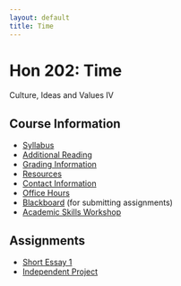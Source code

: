 ```yaml
---
layout: default
title: Time
---
```


# Hon 202: Time

Culture, Ideas and Values IV

## Course Information
+ [Syllabus](Syllabus.pdf)
+ [Additional Reading](Readings/)
+ [Grading Information](/Teaching/Grading/)
+ [Resources](/Teaching/Resources/)
+ [Contact Information](/Contact)
+ [Office Hours](/Contact/Office)
+ [Blackboard](http://blackboard.njcu.edu) (for submitting assignments)
+ [Academic Skills Workshop](http://www.njcu.edu/counselingcenter/academic-skills-workshops/)



## Assignments

+ [Short Essay 1](Assignments/Short1) 
+ [Independent Project](Assignments/Project/Proposal)